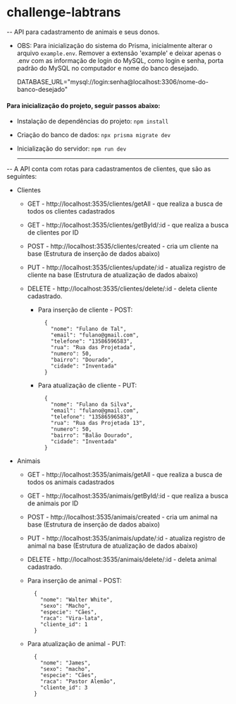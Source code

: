 # challenge-labtrans

-- API para cadastramento de animais e seus donos.

- OBS: Para inicialização do sistema do Prisma, inicialmente alterar o arquivo `example.env`. Remover a extensão 'example' e deixar apenas o .env com as informação de login do MySQL, como login e senha, porta padrão do MySQL no computador e nome do banco desejado.

  DATABASE_URL="mysql://login:senha@localhost:3306/nome-do-banco-desejado"

#### Para inicialização do projeto, seguir passos abaixo:

- Instalação de dependências do projeto: `npm install`

- Criação do banco de dados: `npx prisma migrate dev`

- Inicialização do servidor: `npm run dev`

  ***

-- A API conta com rotas para cadastramentos de clientes, que são as seguintes:

- Clientes

  - GET - http://localhost:3535/clientes/getAll - que realiza a busca de todos os clientes cadastrados
  - GET - http://localhost:3535/clientes/getById/:id - que realiza a busca de clientes por ID
  - POST - http://localhost:3535/clientes/created - cria um cliente na base (Estrutura de inserção de dados abaixo)
  - PUT - http://localhost:3535/clientes/update/:id - atualiza registro de cliente na base (Estrutura de atualização de dados abaixo)
  - DELETE - http://localhost:3535/clientes/delete/:id - deleta cliente cadastrado.

    - Para inserção de cliente - POST:
      ```
        {
          "nome": "Fulano de Tal",
          "email": "fulano@gmail.com",
          "telefone": "13586596583",
          "rua": "Rua das Projetada",
          "numero": 50,
          "bairro": "Dourado",
          "cidade": "Inventada"
        }
      ```

    - Para atualização de cliente - PUT:
      ```
        {
          "nome": "Fulano da Silva",
          "email": "fulano@gmail.com",
          "telefone": "13586596583",
          "rua": "Rua das Projetada 13",
          "numero": 50,
          "bairro": "Balão Dourado",
          "cidade": "Inventada"
        }
      ```

- Animais

  - GET - http://localhost:3535/animais/getAll - que realiza a busca de todos os animais cadastrados
  - GET - http://localhost:3535/animais/getById/:id - que realiza a busca de animais por ID
  - POST - http://localhost:3535/animais/created - cria um animal na base (Estrutura de inserção de dados abaixo)
  - PUT - http://localhost:3535/animais/update/:id - atualiza registro de animal na base (Estrutura de atualização de dados abaixo)
  - DELETE - http://localhost:3535/animais/delete/:id - deleta animal cadastrado.

  - Para inserção de animal - POST:

    ```
      {
        "nome": "Walter White",
        "sexo": "Macho",
        "especie": "Cães",
        "raca": "Vira-lata",
        "cliente_id": 1
      }
    ```

  - Para atualização de animal - PUT:

    ```
      {
        "nome": "James",
        "sexo": "macho",
        "especie": "Cães",
        "raca": "Pastor Alemão",
        "cliente_id": 3
      }
    ```

